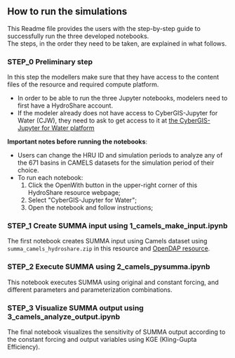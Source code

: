 ## How to run the simulations  
This Readme file provides the users with the step-by-step guide to successfully run the three developed notebooks.  
The steps, in the order they need to be taken, are explained in what follows.

### STEP_0 Preliminary step  
In this step the modellers make sure that they have access to the content files of the resource and required compute platform.  
 - In order to be able to run the three Jupyter notebooks, modelers need to first have a HydroShare account.  
 - If the modeler already does not have access to CyberGIS-Jupyter for Water (CJW), they need to ask to get access to it at [the CyberGIS-Jupyter for Water platform](https://www.hydroshare.org/group/157)  


**Important notes before running the notebooks**:  
 - Users can change the HRU ID and simulation periods to analyze any of the 671 basins in CAMELS datasets for the simulation period of their choice.  
 - To run each notebook:  
	1. Click the OpenWith button in the upper-right corner of this HydroShare resource webpage;  
	2. Select "CyberGIS-Jupyter for Water";  
	3. Open the notebook and follow instructions;  

### STEP_1 Create SUMMA input using 1_camels_make_input.ipynb
The first notebook creates SUMMA input using Camels dataset using `summa_camels_hydroshare.zip` in this resource and [OpenDAP resource](https://www.hydroshare.org/resource/a28685d2dd584fe5885fc368cb76ff2a/).  

### STEP_2 Execute SUMMA using 2_camels_pysumma.ipynb
This notebook executes SUMMA using original and constant forcing, and different parameters and parameterization combinations.  

### STEP_3 Visualize SUMMA output using 3_camels_analyze_output.ipynb
The final notebook visualizes the sensitivity of SUMMA output according to the constant forcing and output variables using KGE (Kling-Gupta Efficiency).  

